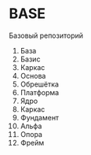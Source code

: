 # BASE
Базовый репозиторий

1. База
2. Базис
3. Каркас
4. Основа
5. Обрешётка
6. Платформа
7. Ядро
8. Каркас
9. Фундамент
10. Альфа
11. Опора
12. Фрейм
